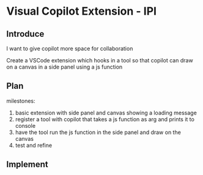 # Visual Copilot Extension - IPI

## Introduce

I want to give copilot more space for collaboration

Create a VSCode extension which hooks in a tool so that copilot can draw on a canvas in a side panel using a js function

## Plan

milestones:
1. basic extension with side panel and canvas showing a loading message
2. register a tool with copilot that takes a js function as arg and prints it to console
3. have the tool run the js function in the side panel and draw on the canvas
4. test and refine


## Implement